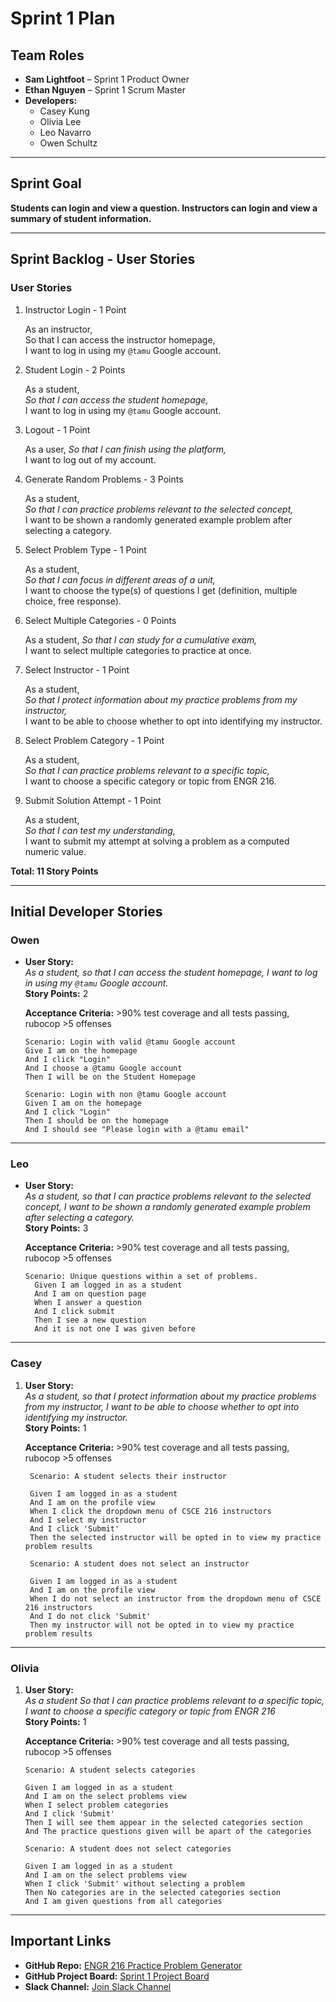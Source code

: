 # Sprint 1 Plan

## **Team Roles**
- **Sam Lightfoot** – Sprint 1 Product Owner  
- **Ethan Nguyen** – Sprint 1 Scrum Master  
- **Developers:**  
  - Casey Kung  
  - Olivia Lee  
  - Leo Navarro  
  - Owen Schultz  

---

## **Sprint Goal**
**Students can login and view a question. Instructors can login and view a summary of student information.**

---

## **Sprint Backlog - User Stories**

### **User Stories**
1. Instructor Login - 1 Point

    As an instructor,  
   So that I can access the instructor homepage,  
   I want to log in using my `@tamu` Google account.

2. Student Login - 2 Points

    As a student,  
   *So that I can access the student homepage,*  
   I want to log in using my `@tamu` Google account.

3. Logout - 1 Point

    As a user, 
   *So that I can finish using the platform,*  
   I want to log out of my account.

4. Generate Random Problems - 3 Points

    As a student,  
   *So that I can practice problems relevant to the selected concept,*  
   I want to be shown a randomly generated example problem after selecting a category.

5. Select Problem Type - 1 Point

    As a student,  
   *So that I can focus in different areas of a unit,*  
   I want to choose the type(s) of questions I get (definition, multiple choice, free response).

6. Select Multiple Categories - 0 Points

    As a student,
   *So that I can study for a cumulative exam,*  
   I want to select multiple categories to practice at once.

7. Select Instructor - 1 Point

    As a student,  
   *So that I protect information about my practice problems from my instructor,*  
   I want to be able to choose whether to opt into identifying my instructor.

8. Select Problem Category - 1 Point

    As a student,  
   *So that I can practice problems relevant to a specific topic,*  
   I want to choose a specific category or topic from ENGR 216.

9. Submit Solution Attempt - 1 Point

    As a student,  
   *So that I can test my understanding,*  
   I want to submit my attempt at solving a problem as a computed numeric value.

**Total: 11 Story Points**

---

## **Initial Developer Stories**

### **Owen**
- **User Story:**  
  *As a student, so that I can access the student homepage, I want to log in using my `@tamu` Google account.*  
  **Story Points:** 2  

  **Acceptance Criteria:** >90% test coverage and all tests passing, rubocop >5 offenses

    ```
    Scenario: Login with valid @tamu Google account
    Give I am on the homepage
    And I click "Login"
    And I choose a @tamu Google account
    Then I will be on the Student Homepage

    Scenario: Login with non @tamu Google account
    Given I am on the homepage
    And I click "Login"
    Then I should be on the homepage
    And I should see "Please login with a @tamu email"
    ```

---

### **Leo**
- **User Story:**  
  *As a student, so that I can practice problems relevant to the selected concept, I want to be shown a randomly generated example problem after selecting a category.*  
  **Story Points:** 3

  **Acceptance Criteria:** >90% test coverage and all tests passing, rubocop >5 offenses

  ```
  Scenario: Unique questions within a set of problems.
    Given I am logged in as a student
    And I am on question page
    When I answer a question
    And I click submit
    Then I see a new question
    And it is not one I was given before
    ```

---

### **Casey**
1. **User Story:**  
   *As a student, so that I protect information about my practice problems from my instructor, I want to be able to choose whether to opt into identifying my instructor.*  
   **Story Points:** 1

   **Acceptance Criteria:** >90% test coverage and all tests passing, rubocop >5 offenses

   ```
    Scenario: A student selects their instructor

    Given I am logged in as a student
    And I am on the profile view
    When I click the dropdown menu of CSCE 216 instructors
    And I select my instructor
    And I click 'Submit'
    Then the selected instructor will be opted in to view my practice problem results

    Scenario: A student does not select an instructor

    Given I am logged in as a student
    And I am on the profile view
    When I do not select an instructor from the dropdown menu of CSCE 216 instructors
    And I do not click 'Submit'
    Then my instructor will not be opted in to view my practice problem results
   ```
   

---   

### **Olivia**
1. **User Story:**  
   *As a student
    So that I can practice problems relevant to a specific topic,
    I want to choose a specific category or topic from ENGR 216*  
   **Story Points:** 1 

   **Acceptance Criteria:** >90% test coverage and all tests passing, rubocop >5 offenses

    ```
    Scenario: A student selects categories 

    Given I am logged in as a student
    And I am on the select problems view
    When I select problem categories
    And I click 'Submit'
    Then I will see them appear in the selected categories section
    And The practice questions given will be apart of the categories

    Scenario: A student does not select categories

    Given I am logged in as a student
    And I am on the select problems view
    When I click 'Submit' without selecting a problem
    Then No categories are in the selected categories section
    And I am given questions from all categories
    ```

---

## **Important Links**
- **GitHub Repo:** [ENGR 216 Practice Problem Generator](https://github.com/tamu-edu-students/engr-216-practice-problem-generator)  
- **GitHub Project Board:** [Sprint 1 Project Board](https://github.com/orgs/tamu-edu-students/projects/85)  
- **Slack Channel:** [Join Slack Channel](https://join.slack.com/t/we-love-ritchey/shared_invite/zt-2xn35lgi8-z~u08Rk7ZyX4nZJxyMruwA)  
